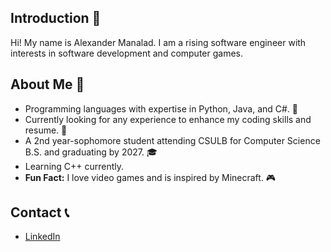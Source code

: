 ## Introduction 👋
Hi! My name is Alexander Manalad. I am a rising software engineer with interests in software development and computer games.
## About Me 🤔
- Programming languages with expertise in Python, Java, and C#. 🤖
- Currently looking for any experience to enhance my coding skills and resume. 👀
- A 2nd year-sophomore student attending CSULB for Computer Science B.S. and graduating by 2027. 🎓
- Learning C++ currently.
- <b>Fun Fact:</b> I love video games and is inspired by Minecraft. 🎮
## Contact 📞
- <a href="https://www.linkedin.com/in/axmanalad/">LinkedIn</a>
<!--
**axmanalad/axmanalad** is a ✨ _special_ ✨ repository because its `README.md` (this file) appears on your GitHub profile.

Here are some ideas to get you started:

- 🔭 I’m currently working on ...
- 🌱 I’m currently learning ...
- 👯 I’m looking to collaborate on ...
- 🤔 I’m looking for help with ...
- 💬 Ask me about ...
- 📫 How to reach me: ...
- 😄 Pronouns: ...
- ⚡ Fun fact: ...
-->
